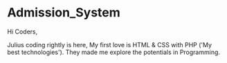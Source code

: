 # Admission_System

Hi Coders, 

Julius coding rightly is here, My first love is HTML & CSS with PHP ('My best technologies').
They made me explore the potentials in Programming.
